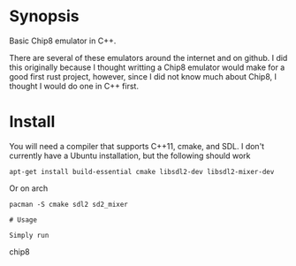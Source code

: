# Synopsis
Basic Chip8 emulator in C++.

There are several of these emulators around the internet and on github.
I did this originally because I thought writting a Chip8 emulator would
make for a good first rust project, however, since I did not know much about
Chip8, I thought I would do one in C++ first.

# Install

You will need a compiler that supports C++11, cmake, and SDL.  I don't
currently have a Ubuntu installation, but the following should work

```
apt-get install build-essential cmake libsdl2-dev libsdl2-mixer-dev
```

Or on arch
```
pacman -S cmake sdl2 sd2_mixer

# Usage

Simply run
```
chip8 <rom>
```

